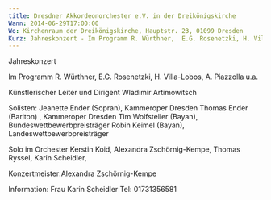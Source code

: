 ```yaml
---
title: Dresdner Akkordeonorchester e.V. in der Dreikönigskirche
Wann: 2014-06-29T17:00:00
Wo: Kirchenraum der Dreikönigskirche, Hauptstr. 23, 01099 Dresden
Kurz: Jahreskonzert - Im Programm R. Würthner,  E.G. Rosenetzki, H. Villa-Lobos, A. Piazzolla u.a.
---
```


Jahreskonzert

Im Programm R. Würthner,  E.G. Rosenetzki, H. Villa-Lobos, A. Piazzolla u.a.

Künstlerischer Leiter und Dirigent
Wladimir Artimowitsch

Solisten:
Jeanette Ender (Sopran), Kammeroper Dresden
Thomas Ender (Bariton) , Kammeroper Dresden
Tim Wolfsteller (Bayan), Bundeswettbewerbpreisträger 
Robin Keimel (Bayan), Landeswettbewerbpreisträger

Solo im Orchester
Kerstin Koid, Alexandra Zschörnig-Kempe, Thomas Ryssel, Karin Scheidler,  
 
Konzertmeister:Alexandra Zschörnig-Kempe

Information:
Frau Karin Scheidler
Tel: 01731356581